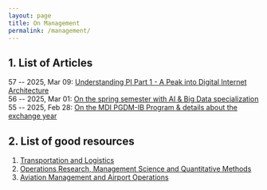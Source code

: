 ```yaml
---
layout: page
title: On Management
permalink: /management/
---
```



## 1. List of Articles

57 -- 2025, Mar 09: [Understanding PI Part 1 - A Peak into Digital Internet Architecture](/pi/2025/03/09/understanding-pi-part1-a-peak-into-digital-internet-architecture.html)
<br/>
56 -- 2025, Mar 01: [On the spring semester with AI & Big Data specialization](/mdi/2025/03/01/ai-and-big-data-for-biz-innovation.html)
<br/>
55 -- 2025, Feb 28: [On the MDI PGDM-IB Program & details about the exchange year](/mdi/2025/02/28/on-the-mdi-pgdm-ib-program.html)      

## 2. List of good resources

1. [Transportation and Logistics](/ops-scm/2025-03-10-transportation-and-logistics.html/)
2. [Operations Research, Management Science and Quantitative Methods](/ops-scm/2025-03-10-ops-research-mgmt-science-quants.html/)
3. [Aviation Management and Airport Operations](/ops-scm/2025-03-10-aviation-and-airport-ops.html/)
